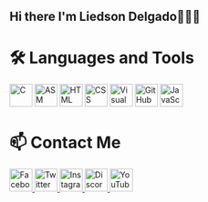 <h2>Hi there I'm Liedson Delgado👨🏽‍💻</h2>
<h1>🛠️ Languages and Tools</h1>

<p align="left">
  <img src="https://cdn.jsdelivr.net/gh/devicons/devicon/icons/c/c-original.svg" alt="C" width="40" height="40"/>
  <img src="https://cdn.jsdelivr.net/gh/devicons/devicon/icons/embeddedc/embeddedc-original.svg" alt="ASM" width="40" height="40"/>
  <img src="https://cdn.jsdelivr.net/gh/devicons/devicon/icons/html5/html5-original.svg" alt="HTML" width="40" height="40"/>
  <img src="https://cdn.jsdelivr.net/gh/devicons/devicon/icons/css3/css3-original.svg" alt="CSS" width="40" height="40"/>
  <img src="https://cdn.jsdelivr.net/gh/devicons/devicon/icons/visualstudio/visualstudio-plain.svg" alt="Visual Studio Code" width="40" height="40"/>
  <img src="https://cdn.jsdelivr.net/gh/devicons/devicon/icons/github/github-original.svg" alt="GitHub" width="40" height="40"/>
  <img src="https://cdn.jsdelivr.net/npm/simple-icons@v8/icons/javascript.svg" alt="JavaScript" width="40" height="40"/>
</p>

<h1>📫 Contact Me</h1>

<p align="left">
  <a href="https://www.facebook.com/liedson.delgado.vrs" target="_blank">
    <img src="https://upload.wikimedia.org/wikipedia/commons/5/51/Facebook_f_logo_%282019%29.svg" alt="Facebook" width="40" height="40"/>
  </a>
  
  <a href="https://www.twitter.com/Liedson_Delgado" target="_blank">
    <img src="https://cdn.jsdelivr.net/gh/devicons/devicon/icons/twitter/twitter-original.svg" alt="Twitter" width="40" height="40"/>
  </a>
  
  <a href="https://www.instagram.com/liedson._.delgado/" target="_blank">
    <img src="https://upload.wikimedia.org/wikipedia/commons/a/a5/Instagram_icon.png" alt="Instagram" width="40" height="40"/>
  </a>
  
  <a href="https://discord.com/channels/1243267265542225970/1243267265542225975" target="_blank">
  <img src="https://cdn.jsdelivr.net/npm/simple-icons@v8/icons/discord.svg" alt="Discord" width="40" height="40"/>
</a>

  <a href="https://www.youtube.com/channel/UCbQVNbNZps_LyYeDJ4ITNfw" target="_blank">
    <img src="https://upload.wikimedia.org/wikipedia/commons/4/42/YouTube_icon_%282013-2017%29.png" alt="YouTube" width="40" height="40"/>
  </a>
</a>
</p>
